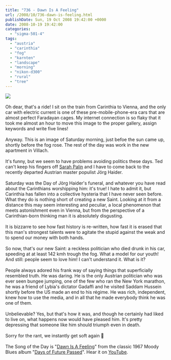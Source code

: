 ```yaml
---
title: "736 - Dawn Is A Feeling"
url: /2008/10/736-dawn-is-feeling.html
publishDate: Sun, 19 Oct 2008 19:42:00 +0000
date: 2008-10-19 19:42:00
categories: 
  - "sigma-501-4"
tags: 
  - "austria"
  - "carinthia"
  - "fog"
  - "karnten"
  - "landscape"
  - "morning"
  - "nikon-d300"
  - "rural"
  - "tree"
---
```

<a href="https://d25zfm9zpd7gm5.cloudfront.net/1200x1200/2008/20081018_071959_ps.jpg" target="_blank"><img src="https://d25zfm9zpd7gm5.cloudfront.net/0600x0600/2008/20081018_071959_ps.jpg"/></a><br/><br/>Oh dear, that's a ride! I sit on the train from Carinthia to Vienna, and the only car with electric current is one of these pre-mobile-phone-era cars that are almost perfect Faradayan cages. My internet connection is so flaky that it took me almost an hour to move this image to the proper gallery, assign keywords and write five lines!<br/><br/>Anyway. This is an image of Saturday morning, just befoe the sun came up, shortly before the fog rose. The rest of the day was work in the new apartment in Villach.<br/><br/>It's funny, but we seem to have problems avoiding politics these days. Ted can't keep his fingers off <a href="http://imagefiction.blogspot.com/2008/10/sarah-came-today.html" target="_blank">Sarah Palin</a>  and I have to come back to the recently departed Austrian master populist Jörg Haider. <br/><br/>Saturday was the Day of Jörg Haider's funeral, and whatever you have read about the Carinthians worshipping him: it's true! I hate to admit it, but Carinthia has fallen into a collective hysteria that I have never seen before. What they do is nothing short of creating a new Saint. Looking at it from a distance this may seem interesting and peculiar, a local phenomenon that meets astonishment even in Vienna,  but from the perspective of a Carinthian-born thinking man it is absolutely disgusting. <br/><br/>It is bizzarre to see how fast history is re-written, how fast it is erased that this man's strongest talents were to agitate the stupid against the weak and to spend our money with both hands.<br/><br/>So now, that's our new Saint: a reckless politician who died drunk in his car, speeding at at least 142 kmh trough the fog. What a model for our youth! And still: people seem to love him! I can't understand it. What is it?<br/><br/>People always adored his frank way of saying things that superficially resembled truth. He was daring. He is the only Austrian politician who was ever seen bungee jumping, one of the few who ran the New York marathon, he was a friend of Lybia's dictator Gadaffi and he visited Saddam Hussein shortly before the US made an end to his régime. He was rich, independent, knew how to use the media, and in all that he made everybody think he was one of them. <br/><br/>Unbelievable? Yes, but that's how it was, and though he certainly had liked to live on, what happens now would have pleased him. It's pretty depressing that someone like him should triumph even in death.<br/><br/>Sorry for the rant, we instantly get soft again 🙂<br/><br/>The Song of the Day is "<a href="http://www.lyricstime.com/moody-blues-dawn-dawn-is-a-feeling-lyrics.html" target="_blank">Dawn Is A Feeling</a>" from the classic 1967 Moody Blues album "<a href="http://www.amazon.com/Days-Future-Passed-Moody-Blues/dp/B000002GQE" target="_blank">Days of Future Passed</a>". Hear it on <a href="http://www.youtube.com/watch?v=rMCTKkUd99Y" target="_blank">YouTube</a>.
